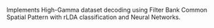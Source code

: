 Implements High-Gamma dataset decoding using Filter Bank Common Spatial Pattern with rLDA classification and Neural Networks.
